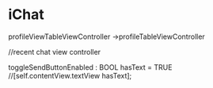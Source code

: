 # iChat

profileViewTableViewController ->profileTableViewController

//recent chat view controller

toggleSendButtonEnabled : 
    BOOL hasText = TRUE //[self.contentView.textView hasText];

